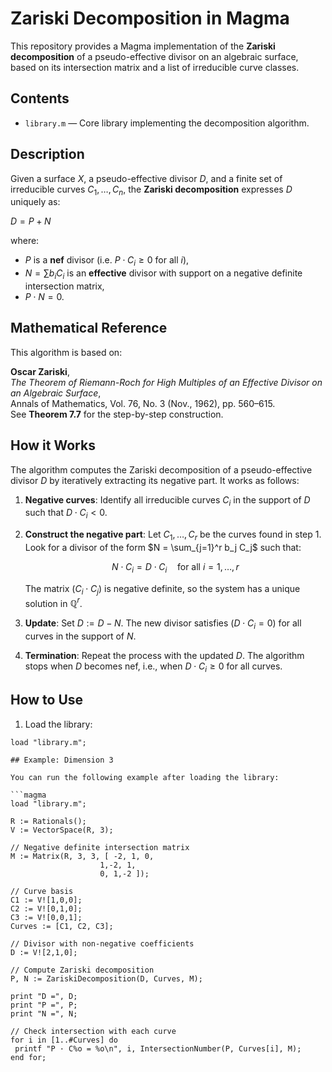 # Zariski Decomposition in Magma

This repository provides a Magma implementation of the **Zariski decomposition** of a pseudo-effective divisor on an algebraic surface, based on its intersection matrix and a list of irreducible curve classes.

## Contents

- `library.m` — Core library implementing the decomposition algorithm.

## Description

Given a surface $X$, a pseudo-effective divisor $D$, and a finite set of irreducible curves $C_1, \dots, C_n$, the **Zariski decomposition** expresses $D$ uniquely as:

$D = P + N$

where:
- $P$ is a **nef** divisor (i.e. $P \cdot C_i \ge 0$ for all $i$),
- $N = \sum b_i C_i$ is an **effective** divisor with support on a negative definite intersection matrix,
- $P \cdot N = 0$.

## Mathematical Reference

This algorithm is based on:

**Oscar Zariski**,  
*The Theorem of Riemann-Roch for High Multiples of an Effective Divisor on an Algebraic Surface*,  
Annals of Mathematics, Vol. 76, No. 3 (Nov., 1962), pp. 560–615.  
See **Theorem 7.7** for the step-by-step construction.

## How it Works

The algorithm computes the Zariski decomposition of a pseudo-effective divisor $D$ by iteratively extracting its negative part. It works as follows:

1. **Negative curves**: Identify all irreducible curves $C_i$ in the support of $D$ such that $D \cdot C_i < 0$.

2. **Construct the negative part**: Let $C_1, \dots, C_r$ be the curves found in step 1.  
   Look for a divisor of the form $N = \sum_{j=1}^r b_j C_j$ such that:

   $$N \cdot C_i = D \cdot C_i \quad \text{for all } i = 1, \dots, r$$

   The matrix $(C_i \cdot C_j)$ is negative definite, so the system has a unique solution in $\mathbb{Q}^r$.

3. **Update**: Set $D := D - N$. The new divisor satisfies $(D \cdot C_i = 0)$ for all curves in the support of $N$.

4. **Termination**: Repeat the process with the updated $D$. The algorithm stops when $D$ becomes nef, i.e., when $D \cdot C_i \ge 0$ for all curves.  
      
## How to Use

1. Load the library:

```magma
load "library.m";

## Example: Dimension 3

You can run the following example after loading the library:

```magma
load "library.m";

R := Rationals();
V := VectorSpace(R, 3);

// Negative definite intersection matrix
M := Matrix(R, 3, 3, [ -2, 1, 0,
                    1,-2, 1,
                    0, 1,-2 ]);

// Curve basis
C1 := V![1,0,0];
C2 := V![0,1,0];
C3 := V![0,0,1];
Curves := [C1, C2, C3];

// Divisor with non-negative coefficients
D := V![2,1,0];

// Compute Zariski decomposition
P, N := ZariskiDecomposition(D, Curves, M);

print "D =", D;
print "P =", P;
print "N =", N;

// Check intersection with each curve
for i in [1..#Curves] do
 printf "P · C%o = %o\n", i, IntersectionNumber(P, Curves[i], M);
end for;
